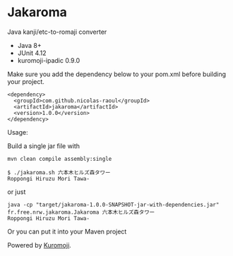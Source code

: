# Jakaroma
Java kanji/etc-to-romaji converter

- Java 8+
- JUnit 4.12
- kuromoji-ipadic 0.9.0

Make sure you add the dependency below to your pom.xml before building your project.
```
<dependency>
  <groupId>com.github.nicolas-raoul</groupId>
  <artifactId>jakaroma</artifactId>
  <version>1.0.0</version>
</dependency>
```

Usage:

Build a single jar file with
```
mvn clean compile assembly:single
```

```
$ ./jakaroma.sh 六本木ヒルズ森タワー
Roppongi Hiruzu Mori Tawa-
```

or just
```
java -cp "target/jakaroma-1.0.0-SNAPSHOT-jar-with-dependencies.jar" fr.free.nrw.jakaroma.Jakaroma 六本木ヒルズ森タワー
Roppongi Hiruzu Mori Tawa-
```

Or you can put it into your Maven project

Powered by [Kuromoji](https://github.com/atilika/kuromoji).
